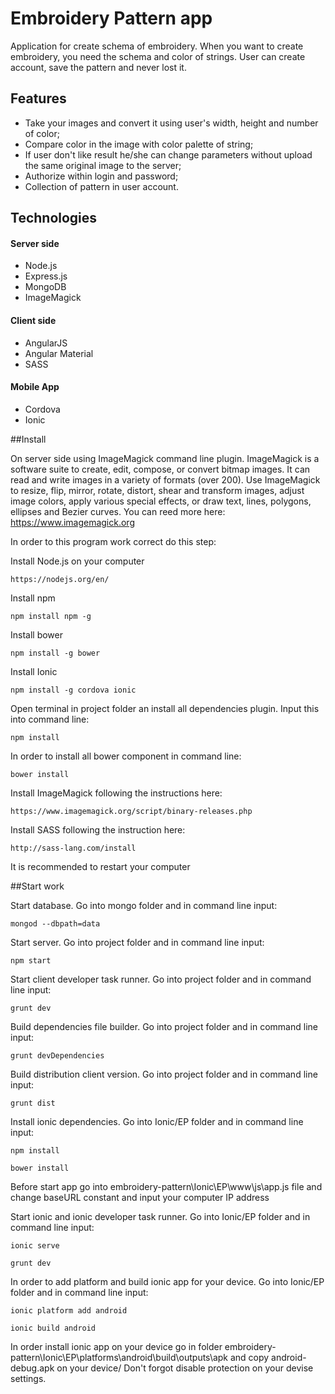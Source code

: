 # Embroidery Pattern app

Application for create schema of  embroidery. When you want to create embroidery, you need the schema and color of strings. User can create account, save the pattern and never lost it.

##	Features

* Take your images and convert it using user's width, height and number of color;
* Compare color in the image with color palette of string;
* If user don't like result he/she can change parameters without upload the same original image to the server;
* Authorize within login and password;
* Collection of pattern in user account.

## Technologies

#### Server side

* Node.js
* Express.js
* MongoDB
* ImageMagick


#### Client side

* AngularJS
* Angular Material
* SASS

#### Mobile App

* Cordova
* Ionic

##Install

On server side using ImageMagick command line plugin. ImageMagick is a software suite to create, edit, compose, or convert bitmap images.
It can read and write images in a variety of formats (over 200). Use ImageMagick to resize, flip, mirror, rotate, distort, shear and transform images, adjust image colors,
apply various special effects, or draw text, lines, polygons, ellipses and Bezier curves. You can reed more here: https://www.imagemagick.org

In order to this program work correct do this step:

Install Node.js on your computer

```
https://nodejs.org/en/
```

Install npm

```
npm install npm -g
```

Install bower

```
npm install -g bower
```

Install Ionic

```
npm install -g cordova ionic
```

Open terminal in project folder an install all dependencies plugin. Input this into command line:

```
npm install
```

In order to install all bower component in command line:

```
bower install
```


Install ImageMagick following the instructions here:

```
https://www.imagemagick.org/script/binary-releases.php
```

Install SASS following the instruction here:

```
http://sass-lang.com/install
```

It is recommended to restart your computer

##Start work

Start database. Go into mongo folder and in command line input:


```
mongod --dbpath=data
```

Start server. Go into project folder and in command line input:

```
npm start
```

Start client developer task runner. Go into project folder and in command line input:

```
grunt dev
```

Build dependencies file builder. Go into project folder and in command line input:

```
grunt devDependencies
```

Build distribution client version. Go into project folder and in command line input:

```
grunt dist
```

Install ionic dependencies. Go into Ionic/EP folder and in command line input:

```
npm install

bower install
```


Before start app go into embroidery-pattern\Ionic\EP\www\js\app.js file and change baseURL constant and input your computer IP address

Start ionic and ionic developer task runner. Go into Ionic/EP folder and in command line input:

```
ionic serve

grunt dev
```

In order to add platform and build ionic app for your device. Go into Ionic/EP folder and in command line input:

```
ionic platform add android

ionic build android
```

In order install ionic app on your device go in folder embroidery-pattern\Ionic\EP\platforms\android\build\outputs\apk
and copy android-debug.apk on your device/ Don't forgot disable protection on your devise settings.

